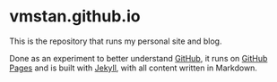 # vmstan.github.io

This is the repository that runs my personal site and blog.

Done as an experiment to better understand [GitHub][3], it runs on [GitHub Pages][2] and is built with [Jekyll][1], with all content written in Markdown.

[1]: https://www.jekyllrb.com
[2]: https://pages.github.com
[3]: https://github.com/vmstan
